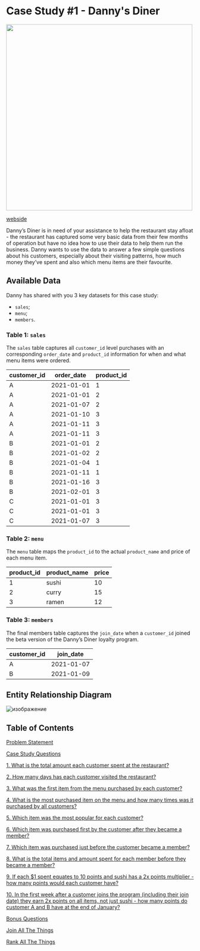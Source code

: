 # Case Study #1 - Danny's Diner 

<img src="https://user-images.githubusercontent.com/98699089/156034616-ef978d44-af18-4e54-9885-1ac376a009bf.png" width="500">

[webside](https://8weeksqlchallenge.com/)

Danny’s Diner is in need of your assistance to help the restaurant stay afloat - the restaurant has captured some very basic data from their few months of operation but have no idea how to use their data to help them run the business. Danny wants to use the data to answer a few simple questions about his customers, especially about their visiting patterns, how much money they’ve spent and also which menu items are their favourite.

## Available Data

Danny has shared with you 3 key datasets for this case study:
- `sales`;
- `menu`;
- `members`.

### Table 1: `sales`

The `sales` table captures all `customer_id` level purchases with an corresponding `order_date` and `product_id` information for when and what menu items were ordered.

| customer_id | order_date | product_id |
|-------------|------------|------------|
| A           | 2021-01-01 | 1          |
| A           | 2021-01-01 | 2          |
| A           | 2021-01-07 | 2          |
| A           | 2021-01-10 | 3          |
| A           | 2021-01-11 | 3          |
| A           | 2021-01-11 | 3          |
| B           | 2021-01-01 | 2          |
| B           | 2021-01-02 | 2          |
| B           | 2021-01-04 | 1          |
| B           | 2021-01-11 | 1          |
| B           | 2021-01-16 | 3          |
| B           | 2021-02-01 | 3          |
| C           | 2021-01-01 | 3          |
| C           | 2021-01-01 | 3          |
| C           | 2021-01-07 | 3          |

### Table 2: `menu`

The `menu` table maps the `product_id` to the actual `product_name` and price of each menu item.

| product_id | product_name | price |
|------------|--------------|-------|
| 1          | sushi        | 10    |
| 2          | curry        | 15    |
| 3          | ramen        | 12    |

### Table 3: `members`

The final members table captures the `join_date` when a `customer_id` joined the beta version of the Danny’s Diner loyalty program.

| customer_id | join_date  |
|-------------|------------|
| A           | 2021-01-07 |
| B           | 2021-01-09 |

## Entity Relationship Diagram

![изображение](https://user-images.githubusercontent.com/98699089/156034410-8775d5d2-eda5-4453-9e33-54bfef253084.png)


## Table of Contents

[Problem Statement](https://github.com/muryulia/8-Week-SQL-Challenge/blob/main/Case%20Study%20%231%20-%20Danny's%20Diner/Solution.md/#problem-statement)

[Case Study Questions](https://github.com/muryulia/8-Week-SQL-Challenge/blob/main/Case%20Study%20%231%20-%20Danny's%20Diner/Solution.md/#case-study-questions)

[1. What is the total amount each customer spent at the restaurant?](https://github.com/muryulia/8-Week-SQL-Challenge/blob/main/Case%20Study%20%231%20-%20Danny's%20Diner/Solution.md/#1-what-is-the-total-amount-each-customer-spent-at-the-restaurant)

[2. How many days has each customer visited the restaurant?](https://github.com/muryulia/8-Week-SQL-Challenge/blob/main/Case%20Study%20%231%20-%20Danny's%20Diner/Solution.md/#2-how-many-days-has-each-customer-visited-the-restaurant)

[3. What was the first item from the menu purchased by each customer?](https://github.com/muryulia/8-Week-SQL-Challenge/blob/main/Case%20Study%20%231%20-%20Danny's%20Diner/Solution.md/#3-what-was-the-first-item-from-the-menu-purchased-by-each-customer)

[4. What is the most purchased item on the menu and how many times was it purchased by all customers?](https://github.com/muryulia/8-Week-SQL-Challenge/blob/main/Case%20Study%20%231%20-%20Danny's%20Diner/Solution.md/#4-what-is-the-most-purchased-item-on-the-menu-and-how-many-times-was-it-purchased-by-all-customers)

[5. Which item was the most popular for each customer?](https://github.com/muryulia/8-Week-SQL-Challenge/blob/main/Case%20Study%20%231%20-%20Danny's%20Diner/Solution.md/#5-which-item-was-the-most-popular-for-each-customer)

[6. Which item was purchased first by the customer after they became a member?](https://github.com/muryulia/8-Week-SQL-Challenge/blob/main/Case%20Study%20%231%20-%20Danny's%20Diner/Solution.md/#6-which-item-was-purchased-first-by-the-customer-after-they-became-a-member)

[7. Which item was purchased just before the customer became a member?](https://github.com/muryulia/8-Week-SQL-Challenge/blob/main/Case%20Study%20%231%20-%20Danny's%20Diner/Solution.md/#7-which-item-was-purchased-just-before-the-customer-became-a-member)

[8. What is the total items and amount spent for each member before they became a member?](https://github.com/muryulia/8-Week-SQL-Challenge/blob/main/Case%20Study%20%231%20-%20Danny's%20Diner/Solution.md/#8-what-is-the-total-items-and-amount-spent-for-each-member-before-they-became-a-member)

[9. If each $1 spent equates to 10 points and sushi has a 2x points multiplier - how many points would each customer have?](https://github.com/muryulia/8-Week-SQL-Challenge/blob/main/Case%20Study%20%231%20-%20Danny's%20Diner/Solution.md/#9-if-each-1-spent-equates-to-10-points-and-sushi-has-a-2x-points-multiplier---how-many-points-would-each-customer-have)

[10. In the first week after a customer joins the program (including their join date) they earn 2x points on all items, not just sushi - how many points do customer A and B have at the end of January?](https://github.com/muryulia/8-Week-SQL-Challenge/blob/main/Case%20Study%20%231%20-%20Danny's%20Diner/Solution.md/#10-in-the-first-week-after-a-customer-joins-the-program-including-their-join-date-they-earn-2x-points-on-all-items-not-just-sushi---how-many-points-do-customer-a-and-b-have-at-the-end-of-january)

[Bonus Questions](https://github.com/muryulia/8-Week-SQL-Challenge/blob/main/Case%20Study%20%231%20-%20Danny's%20Diner/Solution.md/#bonus-questions)

[Join All The Things](https://github.com/muryulia/8-Week-SQL-Challenge/blob/main/Case%20Study%20%231%20-%20Danny's%20Diner/Solution.md/#join-all-the-things)

[Rank All The Things](https://github.com/muryulia/8-Week-SQL-Challenge/blob/main/Case%20Study%20%231%20-%20Danny's%20Diner/Solution.md/#rank-all-the-things)
